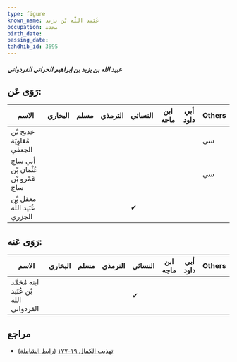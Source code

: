 ```yaml
---
type: figure
known_name: عُبَيد اللَّه بْن يزيد
occupation: محدث
birth_date:
passing_date:
tahdhib_id: 3695
---
```

##### عبيد الله بن يزيد بن إبراهيم الحراني القردواني

## رَوَى عَن:
| الاسم                               | البخاري | مسلم | الترمذي | النسائي | ابن ماجه | أبي داود | Others |
| ----------------------------------- | ------- | ---- | ------- | ------- | -------- | -------- | ------ |
| خديج بْن مُعَاوِيَة الجعفي          |         |      |         |         |          |          | سي     |
| أبي ساج عُثْمَان بْن عَمْرو بْن ساج |         |      |         |         |          |          | سي     |
| معقل بْن عُبَيد اللَّه الجزري       |         |      |         | ✔       |          |          |        |
## رَوَى عَنه:
| الاسم                                   | البخاري | مسلم | الترمذي | النسائي | ابن ماجه | أبي داود | Others |
| --------------------------------------- | ------- | ---- | ------- | ------- | -------- | -------- | ------ |
| ابنه مُحَمَّد بْن عُبَيد الله القردواني |         |      |         | ✔       |          |          |        |
## مراجع
- [تهذيب الكمال ١٩-١٧٧](obsidian://open?vault=Tahdhib-al-Kamal&file=Figures/٣٦٩٥-عبيد%20الله%20بن%20يزيد%20بن%20إبراهيم%20الحراني%20القردواني) ([رابط الشاملة](https://shamela.ws/book/3722/9751))